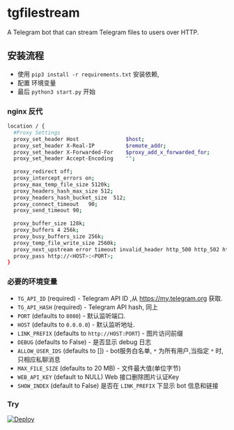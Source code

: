# tgfilestream
A Telegram bot that can stream Telegram files to users over HTTP.

## 安装流程
- 使用 `pip3 install -r requirements.txt` 安装依赖, 
- 配置 环境变量 
- 最后 `python3 start.py` 开始

### nginx 反代
```bash
location / {
  #Proxy Settings
  proxy_set_header Host               $host;
  proxy_set_header X-Real-IP          $remote_addr;
  proxy_set_header X-Forwarded-For    $proxy_add_x_forwarded_for;
  proxy_set_header Accept-Encoding    "";
  
  proxy_redirect off;
  proxy_intercept_errors on;
  proxy_max_temp_file_size 5120k;
  proxy_headers_hash_max_size 512;
  proxy_headers_hash_bucket_size  512;
  proxy_connect_timeout   90;
  proxy_send_timeout 90;
  
  proxy_buffer_size 128k;
  proxy_buffers 4 256k;
  proxy_busy_buffers_size 256k;
  proxy_temp_file_write_size 2560k;
  proxy_next_upstream error timeout invalid_header http_500 http_502 http_503 http_504;
  proxy_pass http://<HOST>:<PORT>;
}
```
### 必要的环境变量
* `TG_API_ID` (required) - Telegram API ID ,从 https://my.telegram.org 获取.
* `TG_API_HASH` (required) - Telegram API hash, 同上
* `PORT` (defaults to `8080`) - 默认监听端口.
* `HOST` (defaults to `0.0.0.0`) - 默认监听地址.
* `LINK_PREFIX` (defaults to `http://HOST:PORT`) - 图片访问前缀
* `DEBUG` (defaults to False) - 是否显示 debug 日志
* `ALLOW_USER_IDS` (defaults to []) - bot服务白名单, `*` 为所有用户,当指定 `*` 时,只相应私聊消息
* `MAX_FILE_SIZE` (defaults to 20 MB) - 文件最大值(单位字节)
* `WEB_API_KEY` (default to NULL) Web 接口删除图片认证Key
* `SHOW_INDEX` (default to False) 是否在 `LINK_PREFIX` 下显示 bot 信息和链接

### Try
[![Deploy](https://www.herokucdn.com/deploy/button.svg)](https://heroku.com/deploy)
